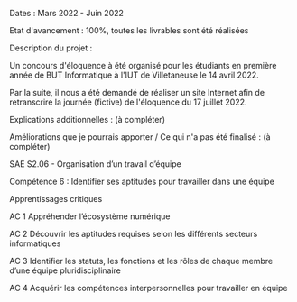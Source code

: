 Dates : Mars 2022 - Juin 2022


Etat d'avancement : 100%, toutes les livrables sont été réalisées


Description du projet : 

Un concours d'éloquence à été organisé pour les étudiants en première année de BUT Informatique à l'IUT de Villetaneuse le 14 avril 2022.

Par la suite, il nous a été demandé de réaliser un site Internet afin de retranscrire la journée (fictive) de l'éloquence du 17 juillet 2022.


Explications additionnelles : 
(à compléter)



Améliorations que je pourrais apporter / Ce qui n'a pas été finalisé : 
(à compléter)



SAE S2.06 - Organisation d’un travail d’équipe

Compétence 6 : Identifier ses aptitudes pour travailler dans une équipe

Apprentissages critiques

AC 1 Appréhender l’écosystème numérique

AC 2 Découvrir les aptitudes requises selon les différents secteurs
informatiques

AC 3 Identifier les statuts, les fonctions et les rôles de chaque membre d’une
équipe pluridisciplinaire

AC 4 Acquérir les compétences interpersonnelles pour travailler en équipe